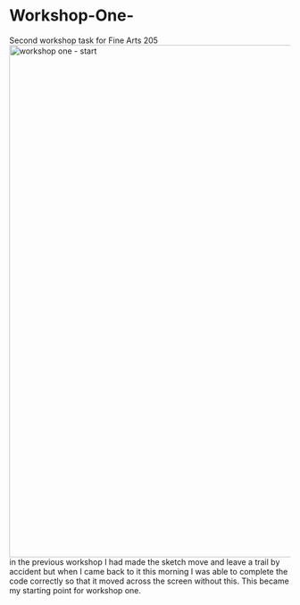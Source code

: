 # Workshop-One-
Second workshop task for Fine Arts 205 
<img width="917" alt="workshop one - start" src="https://github.com/user-attachments/assets/67c5ab79-736d-4a25-825a-34d73da21848" />
in the previous workshop I had made the sketch move and leave a trail by accident but when I came back to it this morning I was able to complete the code correctly so that it moved across the screen without this. This became my starting point for workshop one. 
